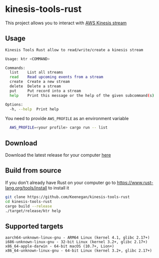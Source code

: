 # kinesis-tools-rust

This project allows you to interact with [AWS Kinesis stream](https://aws.amazon.com/fr/kinesis/data-streams/)  

## Usage

```bash
Kinesis Tools Rust allow to read/write/create a kinesis stream

Usage: ktr <COMMAND>

Commands:
  list    List all streams
  read    Read upcoming events from a stream
  create  Create a new stream
  delete  Delete a stream
  put     Put record into a stream
  help    Print this message or the help of the given subcommand(s)

Options:
  -h, --help  Print help
```

You need to provide `AWS_PROFILE` as an environment variable
```bash
  AWS_PROFILE=<your profile> cargo run -- list
```

 ## Download
Download the latest release for your computer [here](https://github.com/octo-org/octo-repo/releases/latest)

## Build from source
If you don't already have Rust on your computer go to https://www.rust-lang.org/tools/install to install it

```bash
git clone https://github.com/Keenegan/kinesis-tools-rust
cd kinesis-tools-rust
cargo build --release
./target/release/ktr help
```  

## Supported targets
```
aarch64-unknown-linux-gnu - ARM64 Linux (kernel 4.1, glibc 2.17+)
i686-unknown-linux-gnu - 32-bit Linux (kernel 3.2+, glibc 2.17+)
x86_64-apple-darwin - 64-bit macOS (10.7+, Lion+)
x86_64-unknown-linux-gnu - 64-bit Linux (kernel 3.2+, glibc 2.17+)
```
